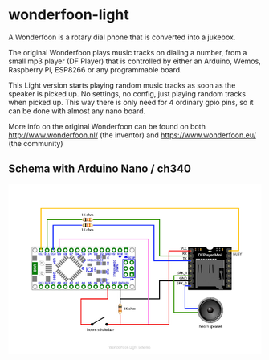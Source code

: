 # wonderfoon-light
A Wonderfoon is a rotary dial phone that is converted into a jukebox.

The original Wonderfoon plays music tracks on dialing a number, from a small mp3 player (DF Player) that is controlled by either an Arduino, Wemos, Raspberry Pi, ESP8266 or any programmable board. 

This Light version starts playing random music tracks as soon as the speaker is picked up. No settings, no config, just playing random tracks when picked up. This way there is only need for 4 ordinary gpio pins, so it can be done with almost any nano board.

More info on the original Wonderfoon can be found on both http://www.wonderfoon.nl/ (the inventor) and https://www.wonderfoon.eu/ (the community)

## Schema with Arduino Nano / ch340
![Wonderfoon light schema](https://github.com/josfaber/wonderfoon-light/raw/master/wonderfoon-light-schema.jpg)
